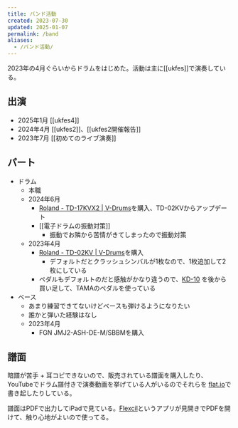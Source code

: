 ```yaml
---
title: バンド活動
created: 2023-07-30
updated: 2025-01-07
permalink: /band
aliases:
  - /バンド活動/
---
```

2023年の4月ぐらいからドラムをはじめた。活動は主に[[ukfes]]で演奏している。

## 出演

- 2025年1月 [[ukfes4]]
- 2024年4月 [[ukfes2]]、[[ukfes2開催報告]]
- 2023年7月 [[初めてのライブ演奏]]
## パート

- ドラム
	- 本職
	- 2024年6月
		- [Roland \- TD\-17KVX2 \| V\-Drums](https://www.roland.com/jp/products/td-17kvx2/)を購入、TD-02KVからアップデート
		- [[電子ドラムの振動対策]]
			- 振動でお隣から苦情がきてしまったので振動対策
	- 2023年4月 
		- [Roland - TD-02KV | V-Drums](https://www.roland.com/jp/products/td-02kv/)を購入
			- デフォルトだとクラッシュシンバルが1枚なので、1枚追加して2枚にしている
		- ペダルもデフォルトのだと感触がかなり違うので、[KD-10](https://www.roland.com/jp/products/kd-10/) を後から買い足して、TAMAのペダルを使っている
- ベース
	- あまり練習できてないけどベースも弾けるようになりたい
	- 誰かと弾いた経験はなし
	- 2023年4月
		- FGN JMJ2-ASH-DE-M/SBBMを購入

## 譜面

暗譜が苦手 + 耳コピできないので、販売されている譜面を購入したり、YouTubeでドラム譜付きで演奏動画を挙げている人がいるのでそれらを [flat.io](https://flat.io/ja)で書き起したりしている。

譜面はPDFで出力してiPadで見ている。[Flexcil](https://www.flexcil.com/)というアプリが見開きでPDFを開けて、触り心地がよいので使ってる。

